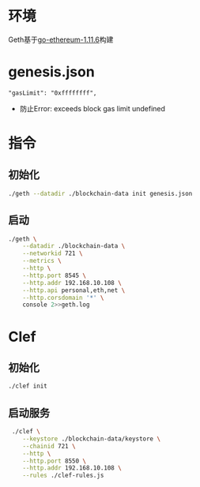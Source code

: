 # 环境
Geth基于[go-ethereum-1.11.6](https://github.com/ethereum/go-ethereum/)构建

# genesis.json
`"gasLimit": "0xffffffff",`
- 防止Error: exceeds block gas limit undefined


# 指令
## 初始化
```bash
./geth --datadir ./blockchain-data init genesis.json
```

## 启动
```bash
./geth \
    --datadir ./blockchain-data \
    --networkid 721 \
    --metrics \
    --http \
    --http.port 8545 \
    --http.addr 192.168.10.108 \
    --http.api personal,eth,net \
    --http.corsdomain '*' \
    console 2>>geth.log
```

# Clef
## 初始化
```bash
./clef init
```

## 启动服务
```bash
 ./clef \
    --keystore ./blockchain-data/keystore \
    --chainid 721 \
    --http \
    --http.port 8550 \
    --http.addr 192.168.10.108 \
    --rules ./clef-rules.js
```